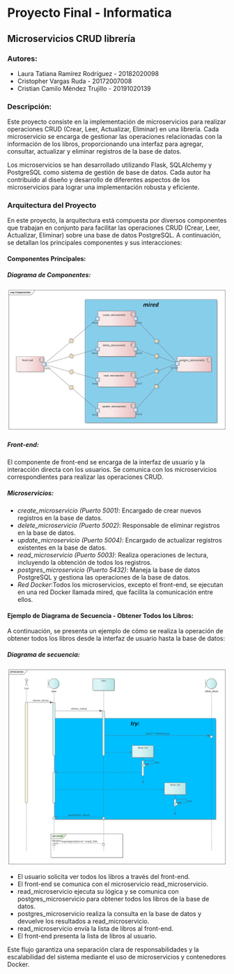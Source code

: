 # Proyecto Final - Informatica

## Microservicios CRUD librería

### Autores:

- Laura Tatiana Ramírez Rodríguez - 20182020098
- Cristopher Vargas Ruda - 20172007008
- Cristian Camilo Méndez Trujillo - 20191020139

### Descripción:

Este proyecto consiste en la implementación de microservicios para realizar operaciones CRUD (Crear, Leer, Actualizar, Eliminar) en una librería. Cada microservicio se encarga de gestionar las operaciones relacionadas con la información de los libros, proporcionando una interfaz para agregar, consultar, actualizar y eliminar registros de la base de datos.

Los microservicios se han desarrollado utilizando Flask, SQLAlchemy y PostgreSQL como sistema de gestión de base de datos. Cada autor ha contribuido al diseño y desarrollo de diferentes aspectos de los microservicios para lograr una implementación robusta y eficiente.

### Arquitectura del Proyecto
En este proyecto, la arquitectura está compuesta por diversos componentes que trabajan en conjunto para facilitar las operaciones CRUD (Crear, Leer, Actualizar, Eliminar) sobre una base de datos PostgreSQL. A continuación, se detallan los principales componentes y sus interacciones:

#### Componentes Principales:

##### Diagrama de Componentes:

![Diagrama de Componentes](Diagrams/Componentes.png)

##### Front-end:

El componente de front-end se encarga de la interfaz de usuario y la interacción directa con los usuarios.
Se comunica con los microservicios correspondientes para realizar las operaciones CRUD.

##### Microservicios:

- *create_microservicio (Puerto 5001)*: Encargado de crear nuevos registros en la base de datos.
- *delete_microservicio (Puerto 5002)*: Responsable de eliminar registros en la base de datos.
- *update_microservicio (Puerto 5004)*: Encargado de actualizar registros existentes en la base de datos.
- *read_microservicio (Puerto 5003)*: Realiza operaciones de lectura, incluyendo la obtención de todos los registros.
- *postgres_microservicio (Puerto 5432)*: Maneja la base de datos PostgreSQL y gestiona las operaciones de la base de datos.
- *Red Docker*:Todos los microservicios, excepto el front-end, se ejecutan en una red Docker llamada mired, que facilita la comunicación entre ellos.

#### Ejemplo de Diagrama de Secuencia - Obtener Todos los Libros:

A continuación, se presenta un ejemplo de cómo se realiza la operación de obtener todos los libros desde la interfaz de usuario hasta la base de datos:

##### Diagrama de secuencia:

![Diagrama de secuencia](Diagrams/Secuencia.png)

- El usuario solicita ver todos los libros a través del front-end.
- El front-end se comunica con el microservicio read_microservicio.
- read_microservicio ejecuta su lógica y se comunica con postgres_microservicio para obtener todos los libros de la base de datos.
- postgres_microservicio realiza la consulta en la base de datos y devuelve los resultados a read_microservicio.
- read_microservicio envía la lista de libros al front-end.
- El front-end presenta la lista de libros al usuario.

Este flujo garantiza una separación clara de responsabilidades y la escalabilidad del sistema mediante el uso de microservicios y contenedores Docker.